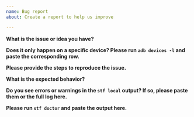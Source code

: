 ```yaml
---
name: Bug report
about: Create a report to help us improve

---
```


<!-- *Before creating an issue please make sure you are using the latest version of STF.* -->

**What is the issue or idea you have?**

**Does it only happen on a specific device? Please run `adb devices -l` and paste the corresponding row.**

**Please provide the steps to reproduce the issue.**

**What is the expected behavior?**

**Do you see errors or warnings in the `stf local` output? If so, please paste them or the full log here.**

**Please run `stf doctor` and paste the output here.**

<!-- Love OpenSTF? Please consider supporting our collective:
	👉  https://opencollective.com/openstf/donate -->
